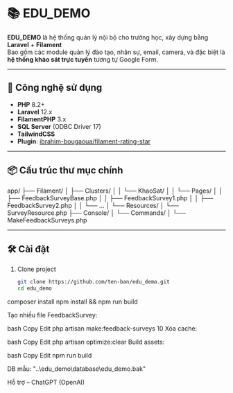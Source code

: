 # 📚 EDU_DEMO

**EDU_DEMO** là hệ thống quản lý nội bộ cho trường học, xây dựng bằng **Laravel** + **Filament**  
Bao gồm các module quản lý đào tạo, nhân sự, email, camera, và đặc biệt là **hệ thống khảo sát trực tuyến** tương tự Google Form.

---

## 🚀 Công nghệ sử dụng

- **PHP** 8.2+
- **Laravel** 12.x
- **FilamentPHP** 3.x
- **SQL Server** (ODBC Driver 17)
- **TailwindCSS**
- **Plugin**: [ibrahim-bougaoua/filament-rating-star](https://filamentphp.com/plugins/ibrahim-bougaoua-star-rating)

---

## 📦 Cấu trúc thư mục chính
app/
├── Filament/
│ ├── Clusters/
│ │ └── KhaoSat/
│ │ └── Pages/
│ │ ├── FeedbackSurveyBase.php
│ │ ├── FeedbackSurvey1.php
│ │ ├── FeedbackSurvey2.php
│ │ └── ...
│ └── Resources/
│ └── SurveyResource.php
├── Console/
│ └── Commands/
│ └── MakeFeedbackSurveys.php


---

## 🛠 Cài đặt

1. Clone project  
   ```bash
   git clone https://github.com/ten-ban/edu_demo.git
   cd edu_demo

composer install
npm install && npm run build

Tạo nhiều file FeedbackSurvey:

bash
Copy
Edit
php artisan make:feedback-surveys 10
Xóa cache:

bash
Copy
Edit
php artisan optimize:clear
Build assets:

bash
Copy
Edit
npm run build

DB mẫu:
"..\edu_demo\database\edu_demo.bak"

Hỗ trợ – ChatGPT (OpenAI)
